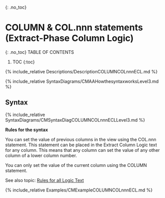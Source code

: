 {: .no_toc}
# COLUMN & COL.nnn statements <br>(Extract-Phase Column Logic)

{: .no_toc}
TABLE OF CONTENTS 
1. TOC
{:toc}  


{% include_relative Descriptions/DescriptionCOLUMNCOLnnnECL.md %} 

{% include_relative SyntaxDiagrams/CMAAHowthesyntaxworksLevel3.md %} 

## Syntax 

{% include_relative SyntaxDiagrams/CMSyntaxDiagCOLUMNCOLnnnECLLevel3.md %} 

**Rules for the syntax**

You can set the value of previous columns in the view using the COL.nnn statement. This statement can be placed in the Extract Column Logic text for any column. This means that any column can set the value of any other column of a lower column number.  

You can only set the value of the current column using the COLUMN statement.

See also topic: [Rules for all Logic Text](../../Workbench/RulesforallLogicText.md) 

{% include_relative Examples/CMExampleCOLUMNCOLnnnECL.md %} 
